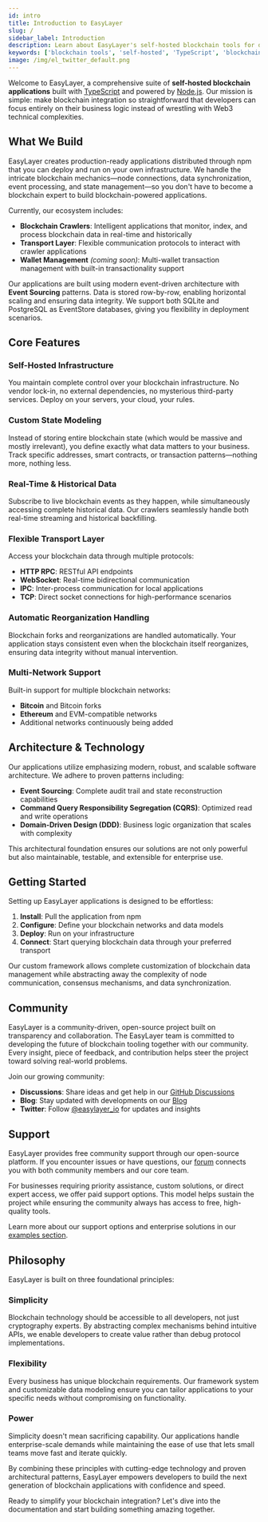 ```yaml
---
id: intro
title: Introduction to EasyLayer
slug: /
sidebar_label: Introduction
description: Learn about EasyLayer's self-hosted blockchain tools for developers. Discover our TypeScript-based solutions for blockchain processing, data indexing, and event handling.
keywords: ['blockchain tools', 'self-hosted', 'TypeScript', 'blockchain processing', 'data indexing', 'event handling', 'NestJS', 'CQRS', 'Event Sourcing', 'DDD']
image: /img/el_twitter_default.png
---
```


Welcome to EasyLayer, a comprehensive suite of **self-hosted blockchain applications** built with [TypeScript](https://www.typescriptlang.org) and powered by [Node.js](https://nodejs.org). Our mission is simple: make blockchain integration so straightforward that developers can focus entirely on their business logic instead of wrestling with Web3 technical complexities.

## What We Build

EasyLayer creates production-ready applications distributed through npm that you can deploy and run on your own infrastructure. We handle the intricate blockchain mechanics—node connections, data synchronization, event processing, and state management—so you don't have to become a blockchain expert to build blockchain-powered applications.

Currently, our ecosystem includes:

- **Blockchain Crawlers**: Intelligent applications that monitor, index, and process blockchain data in real-time and historically
- **Transport Layer**: Flexible communication protocols to interact with crawler applications
- **Wallet Management** *(coming soon)*: Multi-wallet transaction management with built-in transactionality support

Our applications are built using modern event-driven architecture with **Event Sourcing** patterns. Data is stored row-by-row, enabling horizontal scaling and ensuring data integrity. We support both SQLite and PostgreSQL as EventStore databases, giving you flexibility in deployment scenarios.

## Core Features

### Self-Hosted Infrastructure
You maintain complete control over your blockchain infrastructure. No vendor lock-in, no external dependencies, no mysterious third-party services. Deploy on your servers, your cloud, your rules.

### Custom State Modeling
Instead of storing entire blockchain state (which would be massive and mostly irrelevant), you define exactly what data matters to your business. Track specific addresses, smart contracts, or transaction patterns—nothing more, nothing less.

### Real-Time & Historical Data
Subscribe to live blockchain events as they happen, while simultaneously accessing complete historical data. Our crawlers seamlessly handle both real-time streaming and historical backfilling.

### Flexible Transport Layer
Access your blockchain data through multiple protocols:
- **HTTP RPC**: RESTful API endpoints
- **WebSocket**: Real-time bidirectional communication
- **IPC**: Inter-process communication for local applications
- **TCP**: Direct socket connections for high-performance scenarios

### Automatic Reorganization Handling
Blockchain forks and reorganizations are handled automatically. Your application stays consistent even when the blockchain itself reorganizes, ensuring data integrity without manual intervention.

### Multi-Network Support
Built-in support for multiple blockchain networks:
- **Bitcoin** and Bitcoin forks
- **Ethereum** and EVM-compatible networks
- Additional networks continuously being added

## Architecture & Technology

Our applications utilize emphasizing modern, robust, and scalable software architecture. We adhere to proven patterns including:

- **Event Sourcing**: Complete audit trail and state reconstruction capabilities
- **Command Query Responsibility Segregation (CQRS)**: Optimized read and write operations
- **Domain-Driven Design (DDD)**: Business logic organization that scales with complexity

This architectural foundation ensures our solutions are not only powerful but also maintainable, testable, and extensible for enterprise use.

## Getting Started

Setting up EasyLayer applications is designed to be effortless:

1. **Install**: Pull the application from npm
2. **Configure**: Define your blockchain networks and data models
3. **Deploy**: Run on your infrastructure
4. **Connect**: Start querying blockchain data through your preferred transport

Our custom framework allows complete customization of blockchain data management while abstracting away the complexity of node communication, consensus mechanisms, and data synchronization.

## Community

EasyLayer is a community-driven, open-source project built on transparency and collaboration. The EasyLayer team is committed to developing the future of blockchain tooling together with our community. Every insight, piece of feedback, and contribution helps steer the project toward solving real-world problems.

Join our growing community:
- **Discussions**: Share ideas and get help in our [GitHub Discussions](https://github.com/EasyLayer/core/discussions)
- **Blog**: Stay updated with developments on our [Blog](https://easylayer.io/blog)
- **Twitter**: Follow [@easylayer_io](https://twitter.com/easylayer_ios) for updates and insights

## Support

EasyLayer provides free community support through our open-source platform. If you encounter issues or have questions, our [forum](https://github.com/EasyLayer/core/discussions) connects you with both community members and our core team.

For businesses requiring priority assistance, custom solutions, or direct expert access, we offer paid support options. This model helps sustain the project while ensuring the community always has access to free, high-quality tools.

Learn more about our support options and enterprise solutions in our [examples section](https://easylayer.io/docs/examples).

## Philosophy

EasyLayer is built on three foundational principles:

### Simplicity
Blockchain technology should be accessible to all developers, not just cryptography experts. By abstracting complex mechanisms behind intuitive APIs, we enable developers to create value rather than debug protocol implementations.

### Flexibility
Every business has unique blockchain requirements. Our framework system and customizable data modeling ensure you can tailor applications to your specific needs without compromising on functionality.

### Power
Simplicity doesn't mean sacrificing capability. Our applications handle enterprise-scale demands while maintaining the ease of use that lets small teams move fast and iterate quickly.

By combining these principles with cutting-edge technology and proven architectural patterns, EasyLayer empowers developers to build the next generation of blockchain applications with confidence and speed.

Ready to simplify your blockchain integration? Let's dive into the documentation and start building something amazing together.